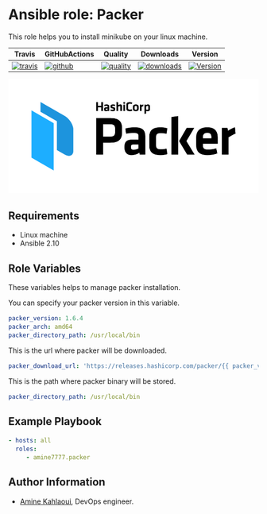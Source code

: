 Ansible role: Packer
=========

This role helps you to install minikube on your linux machine.


|Travis|GitHubActions|Quality|Downloads|Version|
|------|-------------|-------|---------|-------|
|[![travis](https://travis-ci.com/amine7777/ansible-role-packer.svg?branch=master)](https://travis-ci.com/amine7777/ansible-role-packer)|[![github](https://github.com/amine7777/ansible-role-packer/workflows/CI/badge.svg)](https://github.com/amine7777/ansible-role-packer/actions)|[![quality](https://img.shields.io/ansible/quality/49942)](https://galaxy.ansible.com/amine7777/packer)|[![downloads](https://img.shields.io/ansible/role/d/50348)](https://galaxy.ansible.com/amine7777/packer)|[![Version](https://img.shields.io/github/release/amine7777/ansible-role-packer.svg)](https://github.com/amine7777/ansible-role-packer/releases/)|

![](packer.png)

Requirements
------------
- Linux machine
- Ansible 2.10

Role Variables
--------------
These variables helps to manage packer installation.

You can specify your packer version in this variable.
```yaml
packer_version: 1.6.4
packer_arch: amd64
packer_directory_path: /usr/local/bin
```
This is the url where packer will be downloaded.
```yaml
packer_download_url: 'https://releases.hashicorp.com/packer/{{ packer_version }}/packer_{{ packer_version }}_linux_{{ packer_arch }}.zip'
```
This is the path where packer binary will be stored.
```yaml
packer_directory_path: /usr/local/bin
```

Example Playbook
----------------

```yaml
- hosts: all
  roles:
     - amine7777.packer
```


Author Information
------------------

- [Amine Kahlaoui](https://github.com/amine7777), DevOps engineer.

